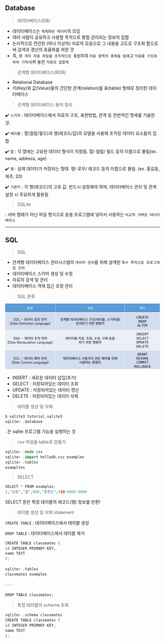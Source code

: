 ## Database

> 데이터베이스(DB)

- 데이터베이스는 `체계화된 데이터`의 모임
- 여러 사람이 공유하고 사용할 목적으로 통합 관리되는 정보의 집합
- 논리적으로 연관된 (하나 이상의) 자료의 모음으로 그 내용을 고도로 구조화 함으로써 검색과 갱신의 효율화를 꾀한 것
- 즉, `몇 개의 자료 파일을 조직적으로 통합`하여 `자료 항목의 중복을 없애`고 `자료를 구조화하여 기억`시켜 놓은 `자료의 집합체`



> 관계형 데이터베이스(RDB)

- Relational Database
- 키(Key)와 값(Value)들의 간단한 관계(relation)를 표(table) 형태로 정리한 데이터베이스



> 관계형 데이터베이스 용어 정리

✔️ `스키마` : 데이터베이스에서 자료의 구조, 표현방법, 관계 등 전반적인 명세를 기술한 것.

✔️ `테이블` : 열(컬럼/필드)과 행(레코드/값)의 모델을 사용해 조직된 데이터 요소들의 집합

✔️ `열` : 각 열에는 고유한 데이터 형식이 지정됨. 열/ 컬럼/ 필드 등의 이름으로 불림(ex. name, address, age)

✔️ `행` : 실제 데이터가 저장되는 형태. 행/ 로우/ 레코드 등의 이름으로 불림. (ex. 홍길동, 제주, 20)

✔️ `기본키` : 각 행(레코드)의 고유 값. 반드시 설정해야 하며, 데이터베이스 관리 및 관계 설정 시 주요하게 활용됨 



> SQLite

: 서버 형태가 아닌 파일 형식으로 응용 프로그램에 넣어서 사용하는 `비교적 가벼운 데이터베이스`



----



## SQL

> SQL

- 관계형 데이터베이스 관리시스템의 `데이터 관리`를 위해 설계된 `특수 목적으로 프로그래밍 언어`
- 데이터베이스 스키마 생성 및 수정
- 자료의 검색 및 관리
- 데이터베이스 객체 접근 조정 관리



> SQL 분류

![image-20220314162353518](SQL.assets/image-20220314162353518.png)

- INSERT : 새로운 데이터 삽입(추가)
- SELECT : 저장되어있는 데이터 조회
- UPDATE : 저장되어있는 데이터 갱신
- DELETE : 저장되어있는 데이터 삭제



> 테이블 생성 및 삭제

```python
$ sqlite3 tutorial.sqlite3
sqlite> .database
```

`.`은 sqlite 프로그램 기능을 실행하는 것



> csv 파일을 table로 만들기

```python
sqlite> .mode csv
sqlite> .import hellodb.csv examples
sqlite> .tables
exampltes
```



> SELECT

```python
SELECT * FROM examples;
1,"길동","홍",600,"충청도",010-0000-0000
```

SELECT 문은 특정 테이블의 레코드(행) 정보를 반환!



> 테이블 생성 및 삭제 statement

`CREATE TABLE` : 데이터베이스에서 테이블 생성

`DROP TABLE` : 데이터베이스에서 테이블 제거

```python
CREATE TABLE classmates (
id INTEGER PRIMARY KEY,
name TEXT
);

sqlite> .tables
classmates examples

----

DROP TABLE classmates;
```



> 특정 테이블의 schema 조회

```python
sqlite> .schema classmates
CREATE TABLE classmates (
id INTEGER PRIMARY KEY,
name TEXT
);
```



